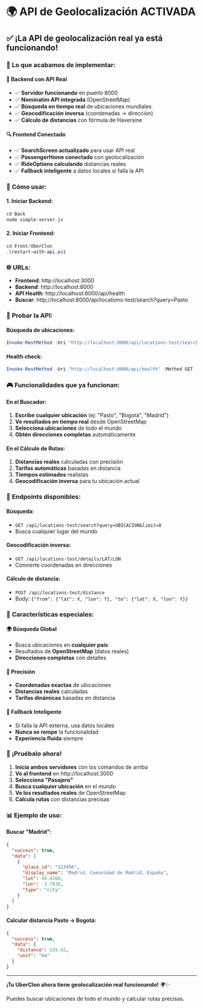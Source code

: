 # 🌍 API de Geolocalización ACTIVADA

## ✅ ¡La API de geolocalización real ya está funcionando!

### 🎉 **Lo que acabamos de implementar:**

#### 🔗 **Backend con API Real**
- ✅ **Servidor funcionando** en puerto 8000
- ✅ **Nominatim API integrada** (OpenStreetMap)
- ✅ **Búsqueda en tiempo real** de ubicaciones mundiales
- ✅ **Geocodificación inversa** (coordenadas → dirección)
- ✅ **Cálculo de distancias** con fórmula de Haversine

#### 🔍 **Frontend Conectado**
- ✅ **SearchScreen actualizado** para usar API real
- ✅ **PassengerHome conectado** con geolocalización
- ✅ **RideOptions calculando** distancias reales
- ✅ **Fallback inteligente** a datos locales si falla la API

### 🚀 **Cómo usar:**

#### 1. Iniciar Backend:
```powershell
cd Back
node simple-server.js
```

#### 2. Iniciar Frontend:
```powershell
cd Front/UberClon
.\restart-with-api.ps1
```

### 🌐 **URLs:**
- **Frontend**: http://localhost:3000
- **Backend**: http://localhost:8000
- **API Health**: http://localhost:8000/api/health
- **Buscar**: http://localhost:8000/api/locations-test/search?query=Pasto

### 🧪 **Probar la API:**

#### Búsqueda de ubicaciones:
```powershell
Invoke-RestMethod -Uri "http://localhost:8000/api/locations-test/search?query=Pasto" -Method GET
```

#### Health check:
```powershell
Invoke-RestMethod -Uri "http://localhost:8000/api/health" -Method GET
```

### 🎮 **Funcionalidades que ya funcionan:**

#### En el Buscador:
1. **Escribe cualquier ubicación** (ej: "Pasto", "Bogotá", "Madrid")
2. **Ve resultados en tiempo real** desde OpenStreetMap
3. **Selecciona ubicaciones** de todo el mundo
4. **Obtén direcciones completas** automáticamente

#### En el Cálculo de Rutas:
1. **Distancias reales** calculadas con precisión
2. **Tarifas automáticas** basadas en distancia
3. **Tiempos estimados** realistas
4. **Geocodificación inversa** para tu ubicación actual

### 🔧 **Endpoints disponibles:**

#### Búsqueda:
- `GET /api/locations-test/search?query=UBICACION&limit=8`
- Busca cualquier lugar del mundo

#### Geocodificación inversa:
- `GET /api/locations-test/details/LAT/LON`
- Convierte coordenadas en direcciones

#### Cálculo de distancia:
- `POST /api/locations-test/distance`
- Body: `{"from": {"lat": X, "lon": Y}, "to": {"lat": X, "lon": Y}}`

### 🌟 **Características especiales:**

#### 🌍 **Búsqueda Global**
- Busca ubicaciones en **cualquier país**
- Resultados de **OpenStreetMap** (datos reales)
- **Direcciones completas** con detalles

#### 🎯 **Precisión**
- **Coordenadas exactas** de ubicaciones
- **Distancias reales** calculadas
- **Tarifas dinámicas** basadas en distancia

#### 🔄 **Fallback Inteligente**
- Si falla la API externa, usa datos locales
- **Nunca se rompe** la funcionalidad
- **Experiencia fluida** siempre

### 🎊 **¡Pruébalo ahora!**

1. **Inicia ambos servidores** con los comandos de arriba
2. **Ve al frontend** en http://localhost:3000
3. **Selecciona "Pasajero"**
4. **Busca cualquier ubicación** en el mundo
5. **Ve los resultados reales** de OpenStreetMap
6. **Calcula rutas** con distancias precisas

### 📊 **Ejemplo de uso:**

#### Buscar "Madrid":
```json
{
  "success": true,
  "data": [
    {
      "place_id": "123456",
      "display_name": "Madrid, Comunidad de Madrid, España",
      "lat": 40.4168,
      "lon": -3.7038,
      "type": "city"
    }
  ]
}
```

#### Calcular distancia Pasto → Bogotá:
```json
{
  "success": true,
  "data": {
    "distance": 539.42,
    "unit": "km"
  }
}
```

---

**¡Tu UberClon ahora tiene geolocalización real funcionando!** 🌍✨

Puedes buscar ubicaciones de todo el mundo y calcular rutas precisas.